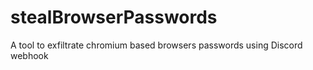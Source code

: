 # stealBrowserPasswords
A tool to exfiltrate chromium based browsers passwords using Discord webhook

